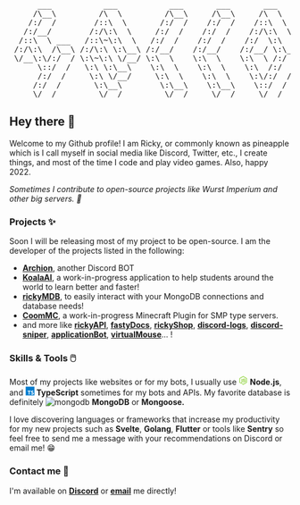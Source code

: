 <pre>
      ___           ___           ___       ___       ___     
     /\__\         /\  \         /\__\     /\__\     /\  \    
    /:/  /        /::\  \       /:/  /    /:/  /    /::\  \   
   /:/__/        /:/\:\  \     /:/  /    /:/  /    /:/\:\  \  
  /::\  \ ___   /::\~\:\  \   /:/  /    /:/  /    /:/  \:\  \ 
 /:/\:\  /\__\ /:/\:\ \:\__\ /:/__/    /:/__/    /:/__/ \:\__\
 \/__\:\/:/  / \:\~\:\ \/__/ \:\  \    \:\  \    \:\  \ /:/  /
      \::/  /   \:\ \:\__\    \:\  \    \:\  \    \:\  /:/  / 
      /:/  /     \:\ \/__/     \:\  \    \:\  \    \:\/:/  /  
     /:/  /       \:\__\        \:\__\    \:\__\    \::/  /   
     \/__/         \/__/         \/__/     \/__/     \/__/    
</pre>
## Hey there 👋

Welcome to my Github profile! I am Ricky, or commonly known as pineapple which is I call myself in social media like Discord, Twitter, etc., I create things, and most of the time I code and play video games. Also, happy 2022.


*Sometimes I contribute to open-source projects like Wurst Imperium and other big servers. 📝*

### Projects ✨

Soon I will be releasing most of my project to be open-source.
I am the developer of the projects listed in the following:

* **[Archion](https://github.com/pnple/pineapplebot)**, another Discord BOT  
* **[KoalaAI](https://github.com/rodrigoricky)**, a work-in-progress application to help students around the world to learn better and faster!
* **[rickyMDB](https://github.com/rodrigoricky)**, to easily interact with your MongoDB connections and database needs!
* **[CoomMC](https://github.com/Androz2091/scratch-for-discord)**, a work-in-progress Minecraft Plugin for SMP type servers.
* and more like **[rickyAPI](https://github.com/rodrigoricky)**, **[fastyDocs](https://github.com/rodrigoricky)**, **[rickyShop](https://github.com/rodrigoricky)**, **[discord-logs](https://github.com/rodrigoricky)**, **[discord-sniper](https://github.com/rodrigoricky)**, **[applicationBot](https://github.com/rodrigoricky)**, **[virtualMouse](https://github.com/rodrigoricky)**... !

### Skills & Tools 🖱️

Most of my projects like websites or for my bots, I usually use ![node-js](https://github.com/Androz2091/Androz2091/raw/main/node-js.png) **Node.js**, and ![typescript](https://github.com/Androz2091/Androz2091/raw/main/typescript.png) **TypeScript** sometimes for my bots and APIs. My favorite database is definitely ![mongodb](https://github.com/mongodb-js/leaf/blob/master/dist/mongodb-leaf_16x16.png) **MongoDB** or **Mongoose.**

I love discovering languages or frameworks that increase my productivity for my new projects such as **Svelte**, **Golang**, **Flutter** or tools like **Sentry** so feel free to send me a message with your recommendations on Discord or email me! 😁

### Contact me 🤝

I'm available on **[Discord](https://discord.com/users/852757964291833886)** or **[email](mailto:rickyrodrigo.ph@gmail.com)** me directly!
